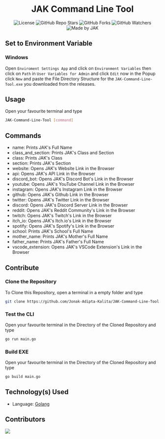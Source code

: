<div align=center>

# JAK Command Line Tool
![License](https://img.shields.io/github/license/Jonak-Adipta-Kalita/JAK-Command-Line-Tool?style=for-the-badge)
![GitHub Repo Stars](https://img.shields.io/github/stars/Jonak-Adipta-Kalita/JAK-Command-Line-Tool?style=for-the-badge)
![GitHub Forks](https://img.shields.io/github/forks/Jonak-Adipta-Kalita/JAK-Command-Line-Tool?style=for-the-badge)
![GitHub Watchers](https://img.shields.io/github/watchers/Jonak-Adipta-Kalita/JAK-Command-Line-Tool?style=for-the-badge)
![Made by JAK](https://img.shields.io/badge/BeastNight%20TV-Made%20by%20JAK-blue?style=for-the-badge)

</div>

## Set to Environment Variable

### Windows
Open `Enviroment Settings App` and click on `Environment Variables` then click on `Path` in
`User Variables for Admin` and click `Edit` now in the Popup click `New` and paste the File
Directory Structure for the `JAK-Command-Line-Tool.exe` you downloaded from the releases.

## Usage
Open your favourite terminal and type
```bash
JAK-Command-Line-Tool [command]
```

## Commands
-	name: Prints JAK's Full Name
-	class_and_section: Prints JAK's Class and Section
-	class: Prints JAK's Class
-	section: Prints JAK's Section
- 	website: Opens JAK's Website Link in the Browser
- 	api: Opens JAK's API Link in the Browser
- 	discord_bot: Opens JAK's Discord Bot's Link in the Browser
- 	youtube: Opens JAK's YouTube Channel Link in the Browser
- 	instagram: Opens JAK's Instagram Link in the Browser
- 	github: Opens JAK's Github Link in the Browser
- 	twitter: Opens JAK's Twitter Link in the Browser
- 	discord: Opens JAK's Discord Server Link in the Browser
- 	reddit: Opens JAK's Reddit Community's Link in the Browser
- 	twitch: Opens JAK's Twitch's Link in the Browser
- 	itch_io: Opens JAK's Itch.io's Link in the Browser
- 	spotify: Opens JAK's Spotify's Link in the Browser
- 	school: Prints JAK's School's Full Name
- 	mother_name: Prints JAK's Mother's Full Name
- 	father_name: Prints JAK's Father's Full Name
-	vscode_extension: Opens JAK's VSCode Extension's Link in the Browser

## Contribute

### Clone the Repository
To Clone this Repository, open a terminal in a empty folder and type 
```bash
git clone https://github.com/Jonak-Adipta-Kalita/JAK-Command-Line-Tool.git
```

### Test the CLI
Open your favourite terminal in the Directory of the Cloned Repository and type
```bash
go run main.go
```

### Build EXE
Open your favourite terminal in the Directory of the Cloned Repository and type
```bash
go build main.go
```

## Technology(s) Used

-   Language: [Golang](https://golang.org/)

## Contributors
<a href = "https://github.com/Jonak-Adipta-Kalita/JAK-Command-Line-Tool/graphs/contributors">
	<img src = "https://contrib.rocks/image?repo=Jonak-Adipta-Kalita/JAK-Command-Line-Tool"/>
</a>

